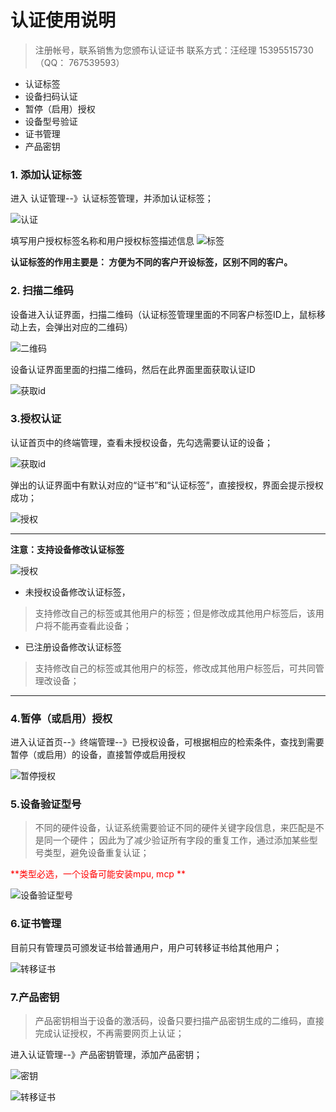 # 认证使用说明


 
 
 

> 注册帐号，联系销售为您颁布认证证书
> 联系方式：汪经理 15395515730 （QQ： 767539593）

- 认证标签
- 设备扫码认证
- 暂停（启用）授权
- 设备型号验证
- 证书管理
- 产品密钥

 

### 1. 添加认证标签
 进入  认证管理--》认证标签管理，并添加认证标签；

![认证](pic/14.png)

  填写用户授权标签名称和用户授权标签描述信息
  ![标签](pic/2.png)

  **认证标签的作用主要是： 方便为不同的客户开设标签，区别不同的客户。**
  
### 2. 扫描二维码
 设备进入认证界面，扫描二维码（认证标签管理里面的不同客户标签ID上，鼠标移动上去，会弹出对应的二维码）
 
![二维码](pic/3.png)

 设备认证界面里面的扫描二维码，然后在此界面里面获取认证ID
 
 ![获取id](pic/4.png)

### 3.授权认证
认证首页中的终端管理，查看未授权设备，先勾选需要认证的设备；

![获取id](pic/5.png)

弹出的认证界面中有默认对应的“证书”和“认证标签”，直接授权，界面会提示授权成功；

![授权](pic/6.png)


----------


**注意：支持设备修改认证标签**

![授权](pic/7.png)

 - 未授权设备修改认证标签，

> 支持修改自己的标签或其他用户的标签；但是修改成其他用户标签后，该用户将不能再查看此设备；

 - 已注册设备修改认证标签
 
> 支持修改自己的标签或其他用户的标签，修改成其他用户标签后，可共同管理改设备；

 


----------


### 4.暂停（或启用）授权

进入认证首页--》终端管理--》已授权设备，可根据相应的检索条件，查找到需要暂停（或启用）的设备，直接暂停或启用授权

![暂停授权](pic/9.png)

### 5.设备验证型号

> 不同的硬件设备，认证系统需要验证不同的硬件关键字段信息，来匹配是不是同一个硬件；
>因此为了减少验证所有字段的重复工作，通过添加某些型号类型，避免设备重复认证；


<font color=red>**类型必选，一个设备可能安装mpu, mcp **</font>
  
![设备验证型号](pic/0.png)


### 6.证书管理

目前只有管理员可颁发证书给普通用户，用户可转移证书给其他用户；

![转移证书](pic/10.png)

### 7.产品密钥

> 产品密钥相当于设备的激活码，设备只要扫描产品密钥生成的二维码，直接完成认证授权，不再需要网页上认证；

进入认证管理--》产品密钥管理，添加产品密钥；

![密钥](pic/13.png)

![转移证书](pic/12.png)

